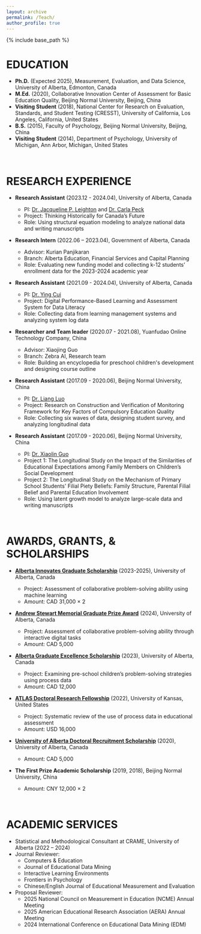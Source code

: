 ```yaml
---
layout: archive
permalink: /Teach/
author_profile: true
---
```


{% include base_path %}

EDUCATION
======
* **Ph.D.** (Expected 2025), Measurement, Evaluation, and Data Science, University of Alberta, Edmonton, Canada
* **M.Ed.** (2020), Collaborative Innovation Center of Assessment for Basic Education Quality, Beijing Normal University, Beijing, China
* **Visiting Student** (2018), National Center for Research on Evaluation, Standards, and Student Testing (CRESST), University of California, Los Angeles, California, United States
* **B.S.** (2015), Faculty of Psychology, Beijing Normal University, Beijing, China
* **Visiting Student** (2014), Department of Psychology, University of Michigan, Ann Arbor, Michigan, United States

&nbsp;

RESEARCH EXPERIENCE
======
* **Research Assistant** (2023.12 - 2024.04), University of Alberta, Canada
  * PI: [Dr. Jacqueline P. Leighton](https://apps.ualberta.ca/directory/person/jleighto) and [Dr. Carla Peck](https://apps.ualberta.ca/directory/person/peck1)
  * Project: Thinking Historically for Canada’s Future
  * Role: Using structural equation modeling to analyze national data and writing manuscripts

* **Research Intern** (2022.06 – 2023.04), Government of Alberta, Canada
  * Advisor: Kurian Panjikaran
  * Branch: Alberta Education, Financial Services and Capital Planning
  * Role: Evaluating new funding model and collecting k-12 students’ enrollment data for the 2023-2024 academic year

* **Research Assistant** (2021.09 - 2024.04), University of Alberta, Canada
  * PI: [Dr. Ying Cui](https://apps.ualberta.ca/directory/person/yc)
  * Project: Digital Performance-Based Learning and Assessment System for Data Literacy
  * Role: Collecting data from learning management systems and analyzing system log data

* **Researcher and Team leader** (2020.07 - 2021.08), Yuanfudao Online Technology Company, China
  * Advisor: Xiaojing Guo
  * Branch: Zebra AI, Research team
  * Role: Building an encyclopedia for preschool children's development and designing course outline

* **Research Assistant** (2017.09 - 2020.06), Beijing Normal University, China
  * PI: [Dr. Liang Luo](https://psych.bnu.edu.cn/xbgk/xbld/ll/index.htm)
  * Project: Research on Construction and Verification of Monitoring Framework for Key Factors of Compulsory Education Quality
  * Role: Collecting six waves of data, designing student survey, and analyzing longitudinal data

* **Research Assistant** (2017.09 - 2020.06), Beijing Normal University, China
  * PI: [Dr. Xiaolin Guo](https://cicabeq.bnu.edu.cn/rcpy/kcgx/GG/6fd772e2c11e4d148855ebf532969e10.htm)
  * Project 1: The Longitudinal Study on the Impact of the Similarities of Educational Expectations among Family Members on Children’s Social Development
  * Project 2: The Longitudinal Study on the Mechanism of Primary School Students' Filial Piety Beliefs: Family Structure, Parental Filial Belief and Parental Education Involvement
  * Role: Using latent growth model to analyze large-scale data and writing manuscripts

&nbsp;
  
AWARDS, GRANTS, & SCHOLARSHIPS
======
* [**Alberta Innovates Graduate Scholarship**](https://www.ualberta.ca/en/graduate-studies/fees-funding/scholarships-awards/alberta-innovates/index.html) (2023-2025), University of Alberta, Canada
  * Project: Assessment of collaborative problem-solving ability using machine learning
  * Amount: CAD 31,000 × 2

* [**Andrew Stewart Memorial Graduate Prize Award**](https://www.ualberta.ca/en/graduate-studies/fees-funding/scholarships-awards/andrew-stewart-memorial.html#:~:text=The%20Andrew%20Stewart%20Memorial%20Graduate,in%20pursuit%20of%20new%20knowledge.) (2024), University of Alberta, Canada
  * Project: Assessment of collaborative problem-solving ability through interactive digital tasks
  * Amount: CAD 5,000

* [**Alberta Graduate Excellence Scholarship**](https://www.ualberta.ca/en/graduate-studies/fees-funding/scholarships-awards/alberta-graduate-excellence-scholarship.html) (2023), University of Alberta, Canada
  * Project: Examining pre-school children’s problem-solving strategies using process data
  * Amount: CAD 12,000

* [**ATLAS Doctoral Research Fellowship**](https://atlas.ku.edu/fellowship) (2022), University of Kansas, United States
  * Project: Systematic review of the use of process data in educational assessment
  * Amount: USD 16,000

* [**University of Alberta Doctoral Recruitment Scholarship**](https://www.ualberta.ca/en/graduate-studies/fees-funding/scholarships-awards/recruitment-scholarship.html) (2020), University of Alberta, Canada
  * Amount: CAD 5,000

* **The First Prize Academic Scholarship** (2019, 2018), Beijing Normal University, China
  * Amount: CNY 12,000 × 2

&nbsp;
  
ACADEMIC SERVICES
======
* Statistical and Methodological Consultant at CRAME, University of Alberta (2022 – 2024)
* Journal Reviewer:
  * Computers & Education
  * Journal of Educational Data Mining
  * Interactive Learning Environments
  * Frontiers in Psychology
  * Chinese/English Journal of Educational Measurement and Evaluation
* Proposal Reviewer:
  * 2025 National Council on Measurement in Education (NCME) Annual Meeting
  * 2025 American Educational Research Association (AERA) Annual Meeting
  * 2024 International Conference on Educational Data Mining (EDM)
